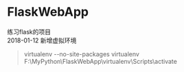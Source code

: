 # FlaskWebApp
练习flask的项目  
2018-01-12 新增虚拟环境  
>virtualenv --no-site-packages virtualenv  
>F:\MyPython\FlaskWebApp\virtualenv\Scripts\activate
